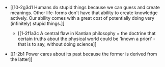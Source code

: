 - [[10-2g3d1 Humans do stupid things because we can guess and create meanings. Other life-forms don't have that ability to create knowledge actively. Our ability comes with a great cost of potentially doing very (infinitely) stupid things.]]
	- [[1-2f1a3c A central flaw in Kantian philosophy = the doctrine that certain truths about the physical world could be ‘known a priori’ - that is to say, without doing science]]

- [[1-2b1 Power cares about its past because the former is derived from the latter]]
